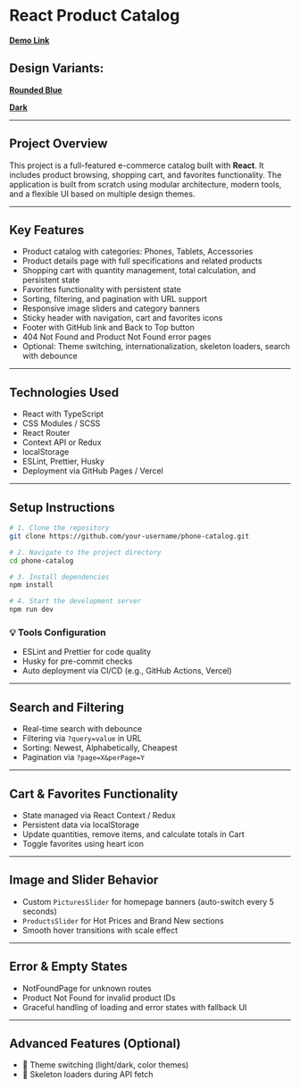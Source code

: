 # **React Product Catalog**

[**Demo Link**](https://rkoltunov.github.io/phone-catalog/)

## **Design Variants:**

[**Rounded Blue**](https://www.figma.com/design/FRxncC4lfyhs6og1L6FGEU/Phone-catalog--V2--Rounded-Style-2?node-id=0-1&p=f&t=15o13nsHHo2iYM4d-0)

[**Dark**](https://www.figma.com/design/BUusqCIMAWALqfBahnyIiH/Phone-catalog--V2--Original-Dark?node-id=0-1&p=f&t=FP2riZu1Uzxz1nCg-0)

---

## **Project Overview**

This project is a full-featured e-commerce catalog built with **React**. It includes product browsing, shopping cart, and favorites functionality. The application is built from scratch using modular architecture, modern tools, and a flexible UI based on multiple design themes.

---

## **Key Features**

- Product catalog with categories: Phones, Tablets, Accessories
- Product details page with full specifications and related products
- Shopping cart with quantity management, total calculation, and persistent state
- Favorites functionality with persistent state
- Sorting, filtering, and pagination with URL support
- Responsive image sliders and category banners
- Sticky header with navigation, cart and favorites icons
- Footer with GitHub link and Back to Top button
- 404 Not Found and Product Not Found error pages
- Optional: Theme switching, internationalization, skeleton loaders, search with debounce

---

## **Technologies Used**

- React with TypeScript
- CSS Modules / SCSS
- React Router
- Context API or Redux
- localStorage
- ESLint, Prettier, Husky
- Deployment via GitHub Pages / Vercel

---

## **Setup Instructions**

```bash
# 1. Clone the repository
git clone https://github.com/your-username/phone-catalog.git

# 2. Navigate to the project directory
cd phone-catalog

# 3. Install dependencies
npm install

# 4. Start the development server
npm run dev
```

### 💡 Tools Configuration
- ESLint and Prettier for code quality
- Husky for pre-commit checks
- Auto deployment via CI/CD (e.g., GitHub Actions, Vercel)

---

## **Search and Filtering**
- Real-time search with debounce
- Filtering via `?query=value` in URL
- Sorting: Newest, Alphabetically, Cheapest
- Pagination via `?page=X&perPage=Y`

---

## **Cart & Favorites Functionality**
- State managed via React Context / Redux
- Persistent data via localStorage
- Update quantities, remove items, and calculate totals in Cart
- Toggle favorites using heart icon

---

## **Image and Slider Behavior**
- Custom `PicturesSlider` for homepage banners (auto-switch every 5 seconds)
- `ProductsSlider` for Hot Prices and Brand New sections
- Smooth hover transitions with scale effect

---

## **Error & Empty States**
- NotFoundPage for unknown routes
- Product Not Found for invalid product IDs
- Graceful handling of loading and error states with fallback UI

---

## **Advanced Features (Optional)**
- 🎨 Theme switching (light/dark, color themes)
- 🦴 Skeleton loaders during API fetch
